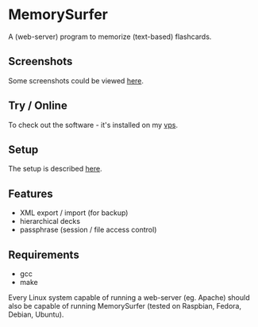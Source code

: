 # MemorySurfer

A (web-server) program to memorize (text-based) flashcards.

## Screenshots

Some screenshots could be viewed
[here](https://www.lorenz-pullwitt.de/MemorySurfer/en/screenshots.html "screenshots").

## Try / Online

To check out the software - it's installed on my
[vps](https://vps.lorenz-pullwitt.de/cgi-bin/memorysurfer.cgi "vps").

## Setup

The setup is described
[here](https://www.lorenz-pullwitt.de/MemorySurfer/en/setup.html "setup").

## Features

 - XML export / import (for backup)
 - hierarchical decks
 - passphrase (session / file access control)

## Requirements

 - gcc
 - make

Every Linux system capable of running a web-server (eg. Apache) should also be capable of running MemorySurfer (tested on Raspbian, Fedora, Debian, Ubuntu).

